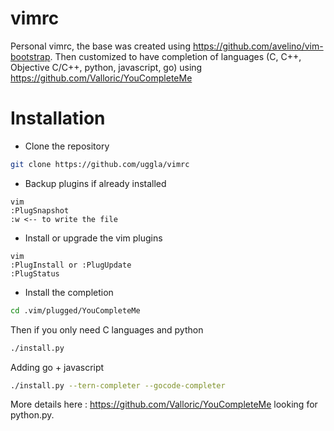 # vimrc

Personal vimrc, the base was created using https://github.com/avelino/vim-bootstrap.
Then customized to have completion of languages (C, C++, Objective C/C++, python, javascript, go) using https://github.com/Valloric/YouCompleteMe

# Installation

* Clone the repository
```bash
git clone https://github.com/uggla/vimrc
```

* Backup plugins if already installed
```vim
vim
:PlugSnapshot
:w <-- to write the file
```

* Install or upgrade the vim plugins
```vim
vim
:PlugInstall or :PlugUpdate
:PlugStatus
```

* Install the completion
```bash
cd .vim/plugged/YouCompleteMe
```
Then if you only need C languages and python
```bash
./install.py
```
Adding go + javascript
```bash
./install.py --tern-completer --gocode-completer
```

More details here : https://github.com/Valloric/YouCompleteMe looking for python.py.
